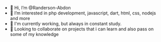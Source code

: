 - 👋 Hi, I’m @Randerson-Abdon
- 👀 I’m interested in php development, javascript, dart, html, css, nodejs and more
- 🌱 I'm currently working, but always in constant study.
- 💞️ Looking to collaborate on projects that i can learn and also pass on some of my knowledge

<!---
Randerson-Abdon/Randerson-Abdon is a ✨ special ✨ repository because its `README.md` (this file) appears on your GitHub profile.
You can click the Preview link to take a look at your changes.
--->
